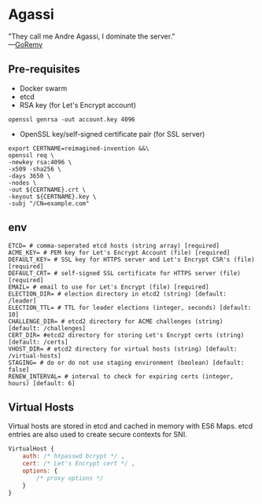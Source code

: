 # Agassi
"They call me Andre Agassi, I dominate the server."</br>
—[GoRemy](https://www.youtube.com/watch?v=B97P0e7ejYw)

## Pre-requisites
- Docker swarm
- etcd
- RSA key (for Let's Encrypt account)
```shell
openssl genrsa -out account.key 4096
```
- OpenSSL key/self-signed certificate pair (for SSL server)
```shell
export CERTNAME=reimagined-invention &&\
openssl req \
-newkey rsa:4096 \
-x509 -sha256 \
-days 3650 \
-nodes \
-out ${CERTNAME}.crt \
-keyout ${CERTNAME}.key \
-subj "/CN=example.com" 
```

## env
```shell
ETCD= # comma-seperated etcd hosts (string array) [required]
ACME_KEY= # PEM key for Let's Encrypt Account (file) [required]
DEFAULT_KEY= # SSL key for HTTPS server and Let's Encrypt CSR's (file) [required]
DEFAULT_CRT= # self-signed SSL certificate for HTTPS server (file) [required]
EMAIL= # email to use for Let's Encrypt (file) [required]
ELECTION_DIR= # election directory in etcd2 (string) [default: /leader]
ELECTION_TTL= # TTL for leader elections (integer, seconds) [default: 10]
CHALLENGE_DIR= # etcd2 directory for ACME challenges (string) [default: /challenges]
CERT_DIR= #etcd2 directory for storing Let's Encrypt certs (string) [default: /certs]
VHOST_DIR= # etcd2 directory for virtual hosts (string) [default: /virtual-hosts]
STAGING= # do or do not use staging environment (boolean) [default: false]
RENEW_INTERVAL= # interval to check for expiring certs (integer, hours) [default: 6]
```

## Virtual Hosts
Virtual hosts are stored in etcd and cached in memory with ES6 Maps. etcd entries are also used to create secure contexts for SNI.
```js
VirtualHost {
    auth: /* htpasswd bcrypt */ ,
    cert: /* Let's Encrypt cert */ ,
    options: {
        /* proxy options */
    }
}
```

